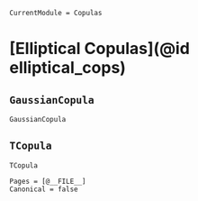 ```@meta
CurrentModule = Copulas
```

# [Elliptical Copulas](@id elliptical_cops)

## `GaussianCopula`

```@docs; canonical=false
GaussianCopula
```

## `TCopula`

```@docs; canonical=false
TCopula
```

```@bibliography
Pages = [@__FILE__]
Canonical = false
```